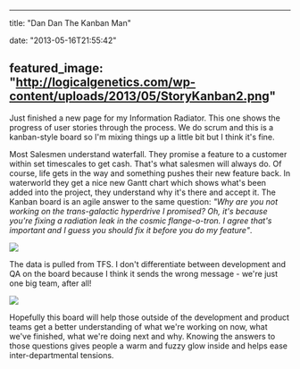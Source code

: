 
---
title: "Dan Dan The Kanban Man"

date: "2013-05-16T21:55:42"

featured_image: "http://logicalgenetics.com/wp-content/uploads/2013/05/StoryKanban2.png"
---


Just finished a new page for my Information Radiator. This one shows the progress of user stories through the process. We do scrum and this is a kanban-style board so I'm mixing things up a little bit but I think it's fine.

Most Salesmen understand waterfall. They promise a feature to a customer within set timescales to get cash. That's what salesmen will always do. Of course, life gets in the way and something pushes their new feature back. In waterworld they get a nice new Gantt chart which shows what's been added into the project, they understand why it's there and accept it. The Kanban board is an agile answer to the same question: *"Why are you not working on the trans-galactic hyperdrive I promised? Oh, it's because you're fixing a radiation leak in the cosmic flange-o-tron. I agree that's important and I guess you should fix it before you do my feature"*.

<a href="/images/dan-dan-the-kanban-man/StoryKanban2.png"><img src="/images/dan-dan-the-kanban-man/StoryKanban2.png"/></a>

The data is pulled from TFS. I don't differentiate between development and QA on the board because I think it sends the wrong message - we're just one big team, after all!

<a href="/images/dan-dan-the-kanban-man/StoryKanban3.png"><img src="/images/dan-dan-the-kanban-man/StoryKanban3.png"/></a>

Hopefully this board will help those outside of the development and product teams get a better understanding of what we're working on now, what we've finished, what we're doing next and why. Knowing the answers to those questions gives people a warm and fuzzy glow inside and helps ease inter-departmental tensions.